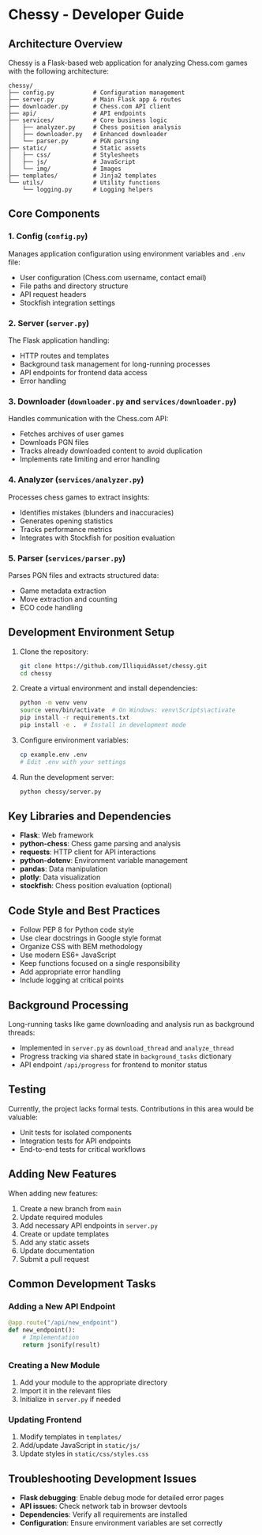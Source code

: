 # Chessy - Developer Guide

## Architecture Overview

Chessy is a Flask-based web application for analyzing Chess.com games with the following architecture:

```
chessy/
├── config.py           # Configuration management
├── server.py           # Main Flask app & routes
├── downloader.py       # Chess.com API client
├── api/                # API endpoints
├── services/           # Core business logic
│   ├── analyzer.py     # Chess position analysis
│   ├── downloader.py   # Enhanced downloader
│   └── parser.py       # PGN parsing
├── static/             # Static assets
│   ├── css/            # Stylesheets
│   ├── js/             # JavaScript
│   └── img/            # Images
├── templates/          # Jinja2 templates
└── utils/              # Utility functions
    └── logging.py      # Logging helpers
```

## Core Components

### 1. Config (`config.py`)

Manages application configuration using environment variables and `.env` file:
- User configuration (Chess.com username, contact email)
- File paths and directory structure
- API request headers
- Stockfish integration settings

### 2. Server (`server.py`)

The Flask application handling:
- HTTP routes and templates
- Background task management for long-running processes
- API endpoints for frontend data access
- Error handling

### 3. Downloader (`downloader.py` and `services/downloader.py`)

Handles communication with the Chess.com API:
- Fetches archives of user games
- Downloads PGN files
- Tracks already downloaded content to avoid duplication
- Implements rate limiting and error handling

### 4. Analyzer (`services/analyzer.py`)

Processes chess games to extract insights:
- Identifies mistakes (blunders and inaccuracies)
- Generates opening statistics
- Tracks performance metrics
- Integrates with Stockfish for position evaluation

### 5. Parser (`services/parser.py`)

Parses PGN files and extracts structured data:
- Game metadata extraction
- Move extraction and counting
- ECO code handling

## Development Environment Setup

1. Clone the repository:
   ```bash
   git clone https://github.com/IlliquidAsset/chessy.git
   cd chessy
   ```

2. Create a virtual environment and install dependencies:
   ```bash
   python -m venv venv
   source venv/bin/activate  # On Windows: venv\Scripts\activate
   pip install -r requirements.txt
   pip install -e .  # Install in development mode
   ```

3. Configure environment variables:
   ```bash
   cp example.env .env
   # Edit .env with your settings
   ```

4. Run the development server:
   ```bash
   python chessy/server.py
   ```

## Key Libraries and Dependencies

- **Flask**: Web framework
- **python-chess**: Chess game parsing and analysis
- **requests**: HTTP client for API interactions
- **python-dotenv**: Environment variable management
- **pandas**: Data manipulation
- **plotly**: Data visualization
- **stockfish**: Chess position evaluation (optional)

## Code Style and Best Practices

- Follow PEP 8 for Python code style
- Use clear docstrings in Google style format
- Organize CSS with BEM methodology
- Use modern ES6+ JavaScript
- Keep functions focused on a single responsibility
- Add appropriate error handling
- Include logging at critical points

## Background Processing

Long-running tasks like game downloading and analysis run as background threads:
- Implemented in `server.py` as `download_thread` and `analyze_thread`
- Progress tracking via shared state in `background_tasks` dictionary
- API endpoint `/api/progress` for frontend to monitor status

## Testing

Currently, the project lacks formal tests. Contributions in this area would be valuable:
- Unit tests for isolated components
- Integration tests for API endpoints
- End-to-end tests for critical workflows

## Adding New Features

When adding new features:

1. Create a new branch from `main`
2. Update required modules
3. Add necessary API endpoints in `server.py`
4. Create or update templates
5. Add any static assets
6. Update documentation
7. Submit a pull request

## Common Development Tasks

### Adding a New API Endpoint

```python
@app.route("/api/new_endpoint")
def new_endpoint():
    # Implementation
    return jsonify(result)
```

### Creating a New Module

1. Add your module to the appropriate directory
2. Import it in the relevant files
3. Initialize in `server.py` if needed

### Updating Frontend

1. Modify templates in `templates/`
2. Add/update JavaScript in `static/js/`
3. Update styles in `static/css/styles.css`

## Troubleshooting Development Issues

- **Flask debugging**: Enable debug mode for detailed error pages
- **API issues**: Check network tab in browser devtools
- **Dependencies**: Verify all requirements are installed
- **Configuration**: Ensure environment variables are set correctly